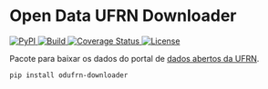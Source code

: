 # Open Data UFRN Downloader
<a href="https://pypi.org/project/odufrn-downloader/">
  <img alt="PyPI" src="https://img.shields.io/pypi/v/odufrn-downloader?color=brightgreen">
</a>
<a href="https://travis-ci.org/odufrn/odufrn-downloader">
  <img alt="Build" src="https://img.shields.io/travis/odufrn/odufrn-downloader">
</a>
<a href="https://coveralls.io/github/odufrn/odurfn-downloader?branch=master">
  <img alt="Coverage Status" src="https://img.shields.io/coveralls/odufrn/odufrn-downloader?color=brightgreen">
</a>
<a href="https://github.com/odufrn/odufrn-downloader/blob/master/LICENSE">
  <img alt="License" src="https://img.shields.io/badge/license-MIT-brightgreen.svg">
</a>

Pacote para baixar os dados do portal de [dados abertos da UFRN](dados.ufrn.br).

```bash
pip install odufrn-downloader
```
